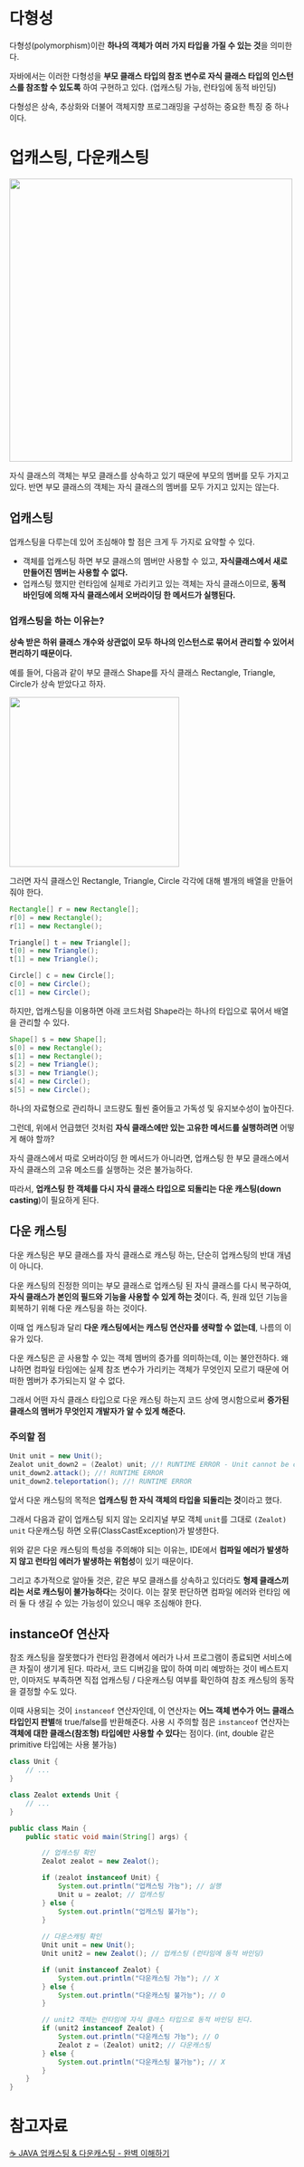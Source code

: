 # 다형성

다형성(polymorphism)이란 **하나의 객체가 여러 가지 타입을 가질 수 있는 것**을 의미한다. 

자바에서는 이러한 다형성을 **부모 클래스 타입의 참조 변수로 자식 클래스 타입의 인스턴스를 참조할 수 있도록** 하여 구현하고 있다. (업캐스팅 가능, 런타임에 동적 바인딩) 

다형성은 상속, 추상화와 더불어 객체지향 프로그래밍을 구성하는 중요한 특징 중 하나이다.

# 업캐스팅, 다운캐스팅

<img width="500" src="https://github.com/leeeha/Android-TIL/assets/68090939/0cf102ca-f63e-41fa-a751-5796b679aa81"/> 

자식 클래스의 객체는 부모 클래스를 상속하고 있기 때문에 부모의 멤버를 모두 가지고 있다. 반면 부모 클래스의 객체는 자식 클래스의 멤버를 모두 가지고 있지는 않는다. 

## 업캐스팅

업캐스팅을 다루는데 있어 조심해야 할 점은 크게 두 가지로 요약할 수 있다. 

- 객체를 업캐스팅 하면 부모 클래스의 멤버만 사용할 수 있고, **자식클래스에서 새로 만들어진 멤버는 사용할 수 없다.**
- 업캐스팅 했지만 런타임에 실제로 가리키고 있는 객체는 자식 클래스이므로, **동적 바인딩에 의해 자식 클래스에서 오버라이딩 한 메서드가 실행된다.**

### 업캐스팅을 하는 이유는?

**상속 받은 하위 클래스 개수와 상관없이 모두 하나의 인스턴스로 묶어서 관리할 수 있어서 편리하기 때문이다.**

예를 들어, 다음과 같이 부모 클래스 Shape를 자식 클래스 Rectangle, Triangle, Circle가 상속 받았다고 하자. 

<img width="300" src="https://github.com/leeeha/Android-TIL/assets/68090939/928843db-764f-4220-a8ef-aafca9dc9f5f">

그러면 자식 클래스인 Rectangle, Triangle, Circle 각각에 대해 별개의 배열을 만들어줘야 한다. 

```java
Rectangle[] r = new Rectangle[];
r[0] = new Rectangle();
r[1] = new Rectangle();

Triangle[] t = new Triangle[];
t[0] = new Triangle();
t[1] = new Triangle();

Circle[] c = new Circle[];
c[0] = new Circle();
c[1] = new Circle();
```

하지만, 업캐스팅을 이용하면 아래 코드처럼 Shape라는 하나의 타입으로 묶어서 배열을 관리할 수 있다. 

```java
Shape[] s = new Shape[];
s[0] = new Rectangle();
s[1] = new Rectangle();
s[2] = new Triangle();
s[3] = new Triangle();
s[4] = new Circle();
s[5] = new Circle();
```


하나의 자료형으로 관리하니 코드량도 훨씬 줄어들고 가독성 및 유지보수성이 높아진다. 

그런데, 위에서 언급했던 것처럼 **자식 클래스에만 있는 고유한 메서드를 실행하려면** 어떻게 해야 할까?

자식 클래스에서 따로 오버라이딩 한 메서드가 아니라면, 업캐스팅 한 부모 클래스에서 자식 클래스의 고유 메소드를 실행하는 것은 불가능하다. 

따라서, **업캐스팅 한 객체를 다시 자식 클래스 타입으로 되돌리는 다운 캐스팅(down casting**)이 필요하게 된다. 

## 다운 캐스팅

다운 캐스팅은 부모 클래스를 자식 클래스로 캐스팅 하는, 단순히 업캐스팅의 반대 개념이 아니다.

다운 캐스팅의 진정한 의미는 부모 클래스로 업캐스팅 된 자식 클래스를 다시 복구하여, **자식 클래스가 본인의 필드와 기능을 사용할 수 있게 하는 것**이다. 즉, 원래 있던 기능을 회복하기 위해 다운 캐스팅을 하는 것이다.

이때 업 캐스팅과 달리 **다운 캐스팅에서는 캐스팅 연산자를 생략할 수 없는데**, 나름의 이유가 있다. 

다운 캐스팅은 곧 사용할 수 있는 객체 멤버의 증가를 의미하는데, 이는 불안전하다. 왜냐하면 컴파일 타임에는 실제 참조 변수가 가리키는 객체가 무엇인지 모르기 때문에 어떠한 멤버가 추가되는지 알 수 없다. 

그래서 어떤 자식 클래스 타입으로 다운 캐스팅 하는지 코드 상에 명시함으로써 **증가된 클래스의 멤버가 무엇인지 개발자가 알 수 있게 해준다.** 

### 주의할 점 

```java
Unit unit = new Unit();
Zealot unit_down2 = (Zealot) unit; //! RUNTIME ERROR - Unit cannot be cast to Zealot
unit_down2.attack(); //! RUNTIME ERROR
unit_down2.teleportation(); //! RUNTIME ERROR
```

앞서 다운 캐스팅의 목적은 **업캐스팅 한 자식 객체의 타입을 되돌리는 것**이라고 했다. 

그래서 다음과 같이 업캐스팅 되지 않는 오리지널 부모 객체 `unit`를 그대로 `(Zealot) unit` 다운캐스팅 하면 오류(ClassCastException)가 발생한다.

위와 같은 다운 캐스팅의 특성을 주의해야 되는 이유는, IDE에서 **컴파일 에러가 발생하지 않고 런타임 에러가 발생하는 위험성**이 있기 때문이다.

그리고 추가적으로 알아둘 것은, 같은 부모 클래스를 상속하고 있더라도 **형제 클래스끼리는 서로 캐스팅이 불가능하다**는 것이다. 이는 잘못 판단하면 컴파일 에러와 런타임 에러 둘 다 생길 수 있는 가능성이 있으니 매우 조심해야 한다.

## instanceOf 연산자

참조 캐스팅을 잘못했다가 런타임 환경에서 에러가 나서 프로그램이 종료되면 서비스에 큰 차질이 생기게 된다. 따라서, 코드 디버깅을 많이 하여 미리 예방하는 것이 베스트지만, 이마저도 부족하면 직접 업캐스팅 / 다운캐스팅 여부를 확인하여 참조 캐스팅의 동작을 결정할 수도 있다. 

이때 사용되는 것이 `instanceof` 연산자인데, 이 연산자는 **어느 객체 변수가 어느 클래스 타입인지 판별**해 true/false를 반환해준다. 사용 시 주의할 점은 `instanceof` 연산자는 **객체에 대한 클래스(참조형) 타입에만 사용할 수 있다**는 점이다. (int, double 같은 primitive 타입에는 사용 불가능) 

```java
class Unit {
    // ...
}

class Zealot extends Unit {
    // ...
}

public class Main {
    public static void main(String[] args) {

        // 업캐스팅 확인 
        Zealot zealot = new Zealot();

        if (zealot instanceof Unit) {
            System.out.println("업캐스팅 가능"); // 실행
            Unit u = zealot; // 업캐스팅
        } else {
            System.out.println("업캐스팅 불가능");
        }
        
        // 다운스캐팅 확인 
        Unit unit = new Unit();
        Unit unit2 = new Zealot(); // 업캐스팅 (런타임에 동적 바인딩)

        if (unit instanceof Zealot) {
            System.out.println("다운캐스팅 가능"); // X 
        } else {
            System.out.println("다운캐스팅 불가능"); // O 
        }

        // unit2 객체는 런타임에 자식 클래스 타입으로 동적 바인딩 된다. 
        if (unit2 instanceof Zealot) { 
            System.out.println("다운캐스팅 가능"); // O 
            Zealot z = (Zealot) unit2; // 다운캐스팅
        } else {
            System.out.println("다운캐스팅 불가능"); // X 
        }
    }
}
```

# 참고자료 

[☕ JAVA 업캐스팅 & 다운캐스팅 - 완벽 이해하기](https://inpa.tistory.com/entry/JAVA-☕-업캐스팅-다운캐스팅-한방-이해하기)


